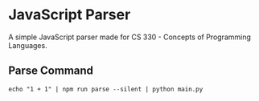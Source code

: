 # JavaScript Parser

A simple JavaScript parser made for CS 330 - Concepts of Programming Languages.

## Parse Command

`echo "1 + 1" | npm run parse --silent | python main.py`